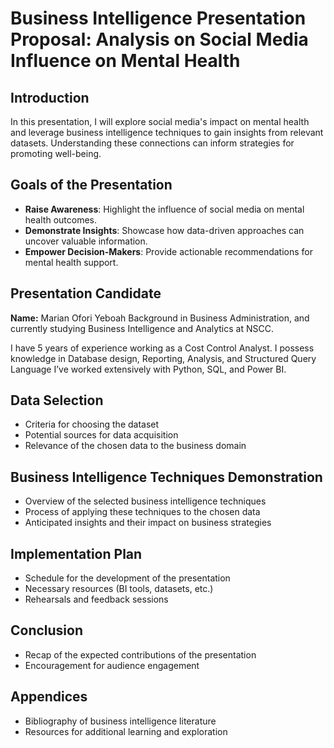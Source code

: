 # Business Intelligence Presentation Proposal: Analysis on Social Media Influence on Mental Health

## Introduction
In this presentation, I will explore social media's impact on mental health and leverage business intelligence techniques to gain insights from relevant datasets. Understanding these connections can inform strategies for promoting well-being.

## Goals of the Presentation
- **Raise Awareness**: Highlight the influence of social media on mental health outcomes.
- **Demonstrate Insights**: Showcase how data-driven approaches can uncover valuable information.
- **Empower Decision-Makers**: Provide actionable recommendations for mental health support.

## Presentation Candidate
**Name:** Marian Ofori Yeboah
 Background in Business Administration, and currently studying Business Intelligence and Analytics at NSCC.
 
 I have 5 years of experience working as a Cost Control Analyst. I possess knowledge in Database design, Reporting, Analysis, and Structured Query Language
 I’ve worked extensively with Python, SQL, and Power BI.

## Data Selection
- Criteria for choosing the dataset
- Potential sources for data acquisition
- Relevance of the chosen data to the business domain

## Business Intelligence Techniques Demonstration
- Overview of the selected business intelligence techniques
- Process of applying these techniques to the chosen data
- Anticipated insights and their impact on business strategies

## Implementation Plan
- Schedule for the development of the presentation
- Necessary resources (BI tools, datasets, etc.)
- Rehearsals and feedback sessions

## Conclusion
- Recap of the expected contributions of the presentation
- Encouragement for audience engagement

## Appendices
- Bibliography of business intelligence literature
- Resources for additional learning and exploration
